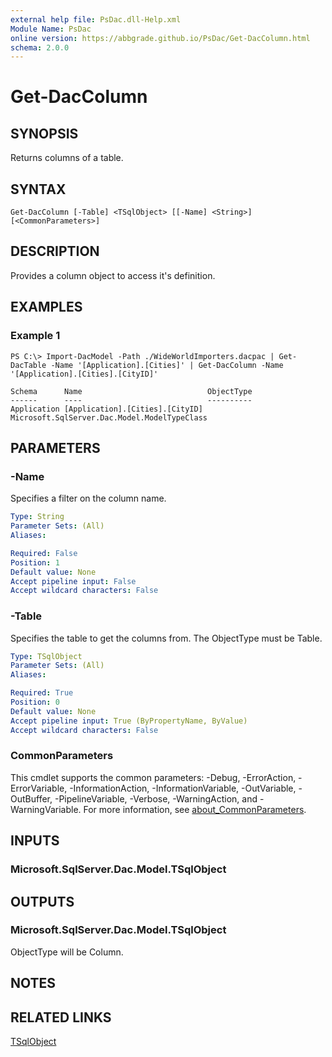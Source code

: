 ```yaml
---
external help file: PsDac.dll-Help.xml
Module Name: PsDac
online version: https://abbgrade.github.io/PsDac/Get-DacColumn.html
schema: 2.0.0
---
```


# Get-DacColumn

## SYNOPSIS
Returns columns of a table.

## SYNTAX

```
Get-DacColumn [-Table] <TSqlObject> [[-Name] <String>] [<CommonParameters>]
```

## DESCRIPTION
Provides a column object to access it's definition.

## EXAMPLES

### Example 1
```
PS C:\> Import-DacModel -Path ./WideWorldImporters.dacpac | Get-DacTable -Name '[Application].[Cities]' | Get-DacColumn -Name '[Application].[Cities].[CityID]'

Schema      Name                            ObjectType
------      ----                            ----------
Application [Application].[Cities].[CityID] Microsoft.SqlServer.Dac.Model.ModelTypeClass
```

## PARAMETERS

### -Name
Specifies a filter on the column name.

```yaml
Type: String
Parameter Sets: (All)
Aliases:

Required: False
Position: 1
Default value: None
Accept pipeline input: False
Accept wildcard characters: False
```

### -Table
Specifies the table to get the columns from.
The ObjectType must be Table.

```yaml
Type: TSqlObject
Parameter Sets: (All)
Aliases:

Required: True
Position: 0
Default value: None
Accept pipeline input: True (ByPropertyName, ByValue)
Accept wildcard characters: False
```

### CommonParameters
This cmdlet supports the common parameters: -Debug, -ErrorAction, -ErrorVariable, -InformationAction, -InformationVariable, -OutVariable, -OutBuffer, -PipelineVariable, -Verbose, -WarningAction, and -WarningVariable. For more information, see [about_CommonParameters](http://go.microsoft.com/fwlink/?LinkID=113216).

## INPUTS

### Microsoft.SqlServer.Dac.Model.TSqlObject
## OUTPUTS

### Microsoft.SqlServer.Dac.Model.TSqlObject
ObjectType will be Column.

## NOTES

## RELATED LINKS

[TSqlObject](https://docs.microsoft.com/en-us/dotnet/api/microsoft.sqlserver.dac.model.tsqlobject)

